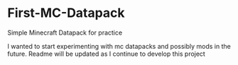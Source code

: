 # First-MC-Datapack
Simple Minecraft Datapack for practice

I wanted to start experimenting with mc datapacks and possibly mods in the future. Readme will be updated as I continue to develop this project
